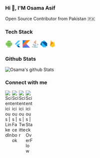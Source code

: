 ### Hi 👋, I'M Osama Asif
Open Source Contributor from Pakistan 🇵🇰


### Tech Stack

<code><img width=24px src="https://raw.githubusercontent.com/github/explore/80688e429a7d4ef2fca1e82350fe8e3517d3494d/topics/android/android.png"></code>
<code><img width=24px src="https://raw.githubusercontent.com/github/explore/80688e429a7d4ef2fca1e82350fe8e3517d3494d/topics/flutter/flutter.png"></code>
<code><img width=24px src="https://raw.githubusercontent.com/github/explore/80688e429a7d4ef2fca1e82350fe8e3517d3494d/topics/kotlin/kotlin.png"></code>
<code><img width=24px src="https://raw.githubusercontent.com/github/explore/80688e429a7d4ef2fca1e82350fe8e3517d3494d/topics/java/java.png"></code>
<code><img width=24px src="https://raw.githubusercontent.com/github/explore/80688e429a7d4ef2fca1e82350fe8e3517d3494d/topics/dart/dart.png"></code>
<code><img width=24px src="https://raw.githubusercontent.com/github/explore/80688e429a7d4ef2fca1e82350fe8e3517d3494d/topics/firebase/firebase.png"></code>

### Github Stats
![Osama's github Stats](https://github-readme-stats.vercel.app/api?username=osamaasifoak)

### Connect with me

[<img align="left" alt="Scienticious | LinkedIn" width=22px src="https://cdn.jsdelivr.net/npm/simple-icons@v3/icons/linkedin.svg">][linkedin]
[<img align="left" alt="Scienticious | Facebook" width=22px src="https://cdn.jsdelivr.net/npm/simple-icons@v3/icons/facebook.svg">][facebook]
[<img align="left" alt="Scienticious | Twitter" width=22px src="https://cdn.jsdelivr.net/npm/simple-icons@v3/icons/twitter.svg">][twitter]
[<img align="left" alt="Scienticious | StackOverFlow" width=22px src="https://cdn.jsdelivr.net/npm/simple-icons@3.11.0/icons/stackoverflow.svg">][stackoverflow]

[linkedin]: https://www.linkedin.com/in/mirza-m-jaun/
[twitter]: https://twitter.com/scienticious
[facebook]: https://www.facebook.com/mirza.jaun
[stackoverflow]: https://stackoverflow.com/users/3421486/scienticious



<!--
**Osamaasifoak/Osamaasifoak** is a ✨ _special_ ✨ repository because its `README.md` (this file) appears on your GitHub profile.

Here are some ideas to get you started:

- 🔭 I’m currently working on ...
- 🌱 I’m currently learning ...
- 👯 I’m looking to collaborate on ...
- 🤔 I’m looking for help with ...
- 💬 Ask me about ...
- 📫 How to reach me: ...
- 😄 Pronouns: ...
- ⚡ Fun fact: ...
-->
